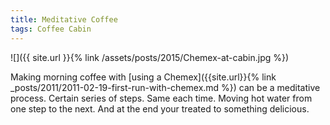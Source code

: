 ```yaml
---
title: Meditative Coffee
tags: Coffee Cabin
---
```


![]({{ site.url }}{% link /assets/posts/2015/Chemex-at-cabin.jpg %})

Making morning coffee with [using a Chemex]({{site.url}}{% link _posts/2011/2011-02-19-first-run-with-chemex.md %}) can be a meditative process. Certain series of steps. Same each time. Moving hot water from one step to the next. And at the end your treated to something delicious.
